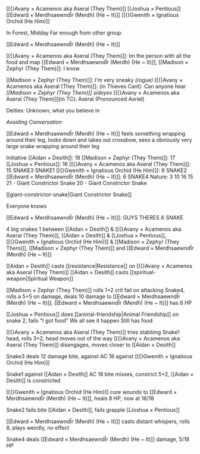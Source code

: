 
[[{}Avany × Acamenos aka Aseral (They Them)]]
[[Joshua × Pentious]]
[[Edward × MerdhsaewndÎr (Merdh) (He ~ It)]]
[[{}Gwenith × Ignatious Orchid (He Him)]]

In Forest, Midday
Far enough from other group

[[Edward × MerdhsaewndÎr (Merdh) (He ~ It)]] 

[[{}Avany × Acamenos aka Aseral (They Them)]]: Im the person with all the food and map
[[Edward × MerdhsaewndÎr (Merdh) (He ~ It)]], [[Madison × Zephyr (They Them)]]: I know

[[Madison × Zephyr (They Them)]]: I'm very sneaky *(rogue)*
[[{}Avany × Acamenos aka Aseral (They Them)]]: (in Thieves Cant): Can anyone hear
*[[Madison × Zephyr (They Them)]] sideyes*
[[{}Avany × Acamenos aka Aseral (They Them)]](in TC): Aseral (Pronounced Asriel)

Deities: Unknown, what you believe in

*Avoiding Conversation*

[[Edward × MerdhsaewndÎr (Merdh) (He ~ It)]] feels something wrapping around their leg, looks down and takes out crossbow, sees a obviously very large snake wrapping around their leg

Initiative
[[Aidan × Desith]]: 18
[[Madison × Zephyr (They Them)]]: 17
[[Joshua × Pentious]]: 16
[[{}Avany × Acamenos aka Aseral (They Them)]]: 15
SNAKE3
SNAKE1
[[{}Gwenith × Ignatious Orchid (He Him)]]: 9
SNAKE2
[[Edward × MerdhsaewndÎr (Merdh) (He ~ It)]]: 6
SNAKE4
Nature:
3
10
16
15
21 - Giant Constrictor Snake
20 - Giant Constrictor Snake

[[giant-constrictor-snake|Giant Constrictor Snake]]

Everyone knows

[[Edward × MerdhsaewndÎr (Merdh) (He ~ It)]]: GUYS THERES A SNAKE

4 big snakes
1 between [[Aidan × Desith]] & [[{}Avany × Acamenos aka Aseral (They Them)]], [[Aidan × Desith]] & [[Joshua × Pentious]], [[{}Gwenith × Ignatious Orchid (He Him)]] & [[Madison × Zephyr (They Them)]], [[Madison × Zephyr (They Them)]] and [[Edward × MerdhsaewndÎr (Merdh) (He ~ It)]]

[[Aidan × Desith]] casts [[resistance|Resistance]] on [[{}Avany × Acamenos aka Aseral (They Them)]]
[[Aidan × Desith]] casts [[spiritual-weapon|Spiritual Weapon]]

[[Madison × Zephyr (They Them)]] rolls 1+2 crit fail on attacking Snake4, rolls a 5+5 on damage, deals 10 damage to [[Edward × MerdhsaewndÎr (Merdh) (He ~ It)]].
[[Edward × MerdhsaewndÎr (Merdh) (He ~ It)]] has 8 HP

[[Joshua × Pentious]] does [[animal-friendship|Animal Friendship]] on snake 2, fails
	"I got food"
We all see it happen
Still has food

[[{}Avany × Acamenos aka Aseral (They Them)]] tries stabbing Snake1 head, rolls 3+2, head moves out of the way
[[{}Avany × Acamenos aka Aseral (They Them)]] disengages, moves closer to [[Aidan × Desith]]

Snake3 deals 12 damage bite, against AC 18 against [[{}Gwenith × Ignatious Orchid (He Him)]]

Snake1 against [[Aidan × Desith]] AC 18 bite misses, constrict 5+2, [[Aidan × Desith]] is constricted

[[{}Gwenith × Ignatious Orchid (He Him)]] cure wounds to [[Edward × MerdhsaewndÎr (Merdh) (He ~ It)]], heals 8 HP, now at 16/18

Snake2 fails bite [[Aidan × Desith]], fails grapple [[Joshua × Pentious]]

[[Edward × MerdhsaewndÎr (Merdh) (He ~ It)]] casts distant whispers, rolls 8, plays weirdly, no effect

Snake4 deals [[Edward × MerdhsaewndÎr (Merdh) (He ~ It)]] damage, 5/18 HP
